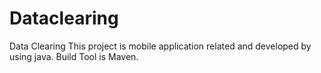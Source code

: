 # Dataclearing
Data Clearing
This project is mobile application related and developed by using java.
Build Tool is Maven.

